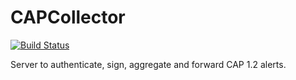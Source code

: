 CAPCollector
============
[![Build Status](https://travis-ci.org/CAPTools/CAPCollector.svg?branch=master)](https://travis-ci.org/CAPTools/CAPCollector)

Server to authenticate, sign, aggregate and forward CAP 1.2 alerts.
